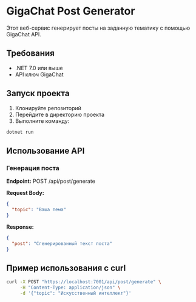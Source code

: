 # GigaChat Post Generator

Этот веб-сервис генерирует посты на заданную тематику с помощью GigaChat API.

## Требования

- .NET 7.0 или выше
- API ключ GigaChat

## Запуск проекта

1. Клонируйте репозиторий
2. Перейдите в директорию проекта
3. Выполните команду:

```bash
dotnet run
```

## Использование API

### Генерация поста

**Endpoint:** POST /api/post/generate

**Request Body:**

```json
{
  "topic": "Ваша тема"
}
```

**Response:**

```json
{
  "post": "Сгенерированный текст поста"
}
```

## Пример использования с curl

```bash
curl -X POST "https://localhost:7001/api/post/generate" \
     -H "Content-Type: application/json" \
     -d '{"topic": "Искусственный интеллект"}'
```

